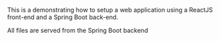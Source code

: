 This is a demonstrating how to setup a web application using a ReactJS front-end and a Spring Boot back-end.

All files are served from the Spring Boot backend